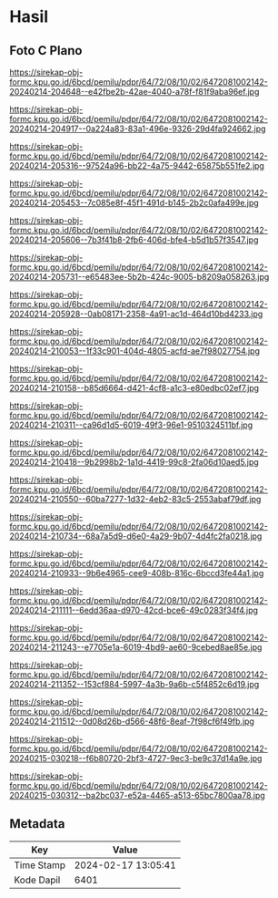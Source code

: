 # Hasil

## Foto C Plano

https://sirekap-obj-formc.kpu.go.id/6bcd/pemilu/pdpr/64/72/08/10/02/6472081002142-20240214-204648--e42fbe2b-42ae-4040-a78f-f81f9aba96ef.jpg

https://sirekap-obj-formc.kpu.go.id/6bcd/pemilu/pdpr/64/72/08/10/02/6472081002142-20240214-204917--0a224a83-83a1-496e-9326-29d4fa924662.jpg

https://sirekap-obj-formc.kpu.go.id/6bcd/pemilu/pdpr/64/72/08/10/02/6472081002142-20240214-205316--97524a96-bb22-4a75-9442-65875b551fe2.jpg

https://sirekap-obj-formc.kpu.go.id/6bcd/pemilu/pdpr/64/72/08/10/02/6472081002142-20240214-205453--7c085e8f-45f1-491d-b145-2b2c0afa499e.jpg

https://sirekap-obj-formc.kpu.go.id/6bcd/pemilu/pdpr/64/72/08/10/02/6472081002142-20240214-205606--7b3f41b8-2fb6-406d-bfe4-b5d1b57f3547.jpg

https://sirekap-obj-formc.kpu.go.id/6bcd/pemilu/pdpr/64/72/08/10/02/6472081002142-20240214-205731--e65483ee-5b2b-424c-9005-b8209a058263.jpg

https://sirekap-obj-formc.kpu.go.id/6bcd/pemilu/pdpr/64/72/08/10/02/6472081002142-20240214-205928--0ab08171-2358-4a91-ac1d-464d10bd4233.jpg

https://sirekap-obj-formc.kpu.go.id/6bcd/pemilu/pdpr/64/72/08/10/02/6472081002142-20240214-210053--1f33c901-404d-4805-acfd-ae7f98027754.jpg

https://sirekap-obj-formc.kpu.go.id/6bcd/pemilu/pdpr/64/72/08/10/02/6472081002142-20240214-210158--b85d6664-d421-4cf8-a1c3-e80edbc02ef7.jpg

https://sirekap-obj-formc.kpu.go.id/6bcd/pemilu/pdpr/64/72/08/10/02/6472081002142-20240214-210311--ca96d1d5-6019-49f3-96e1-9510324511bf.jpg

https://sirekap-obj-formc.kpu.go.id/6bcd/pemilu/pdpr/64/72/08/10/02/6472081002142-20240214-210418--9b2998b2-1a1d-4419-99c8-2fa06d10aed5.jpg

https://sirekap-obj-formc.kpu.go.id/6bcd/pemilu/pdpr/64/72/08/10/02/6472081002142-20240214-210550--60ba7277-1d32-4eb2-83c5-2553abaf79df.jpg

https://sirekap-obj-formc.kpu.go.id/6bcd/pemilu/pdpr/64/72/08/10/02/6472081002142-20240214-210734--68a7a5d9-d6e0-4a29-9b07-4d4fc2fa0218.jpg

https://sirekap-obj-formc.kpu.go.id/6bcd/pemilu/pdpr/64/72/08/10/02/6472081002142-20240214-210933--9b6e4965-cee9-408b-816c-6bccd3fe44a1.jpg

https://sirekap-obj-formc.kpu.go.id/6bcd/pemilu/pdpr/64/72/08/10/02/6472081002142-20240214-211111--6edd36aa-d970-42cd-bce6-49c0283f34f4.jpg

https://sirekap-obj-formc.kpu.go.id/6bcd/pemilu/pdpr/64/72/08/10/02/6472081002142-20240214-211243--e7705e1a-6019-4bd9-ae60-9cebed8ae85e.jpg

https://sirekap-obj-formc.kpu.go.id/6bcd/pemilu/pdpr/64/72/08/10/02/6472081002142-20240214-211352--153cf884-5997-4a3b-9a6b-c5f4852c6d19.jpg

https://sirekap-obj-formc.kpu.go.id/6bcd/pemilu/pdpr/64/72/08/10/02/6472081002142-20240214-211512--0d08d26b-d566-48f6-8eaf-7f98cf6f49fb.jpg

https://sirekap-obj-formc.kpu.go.id/6bcd/pemilu/pdpr/64/72/08/10/02/6472081002142-20240215-030218--f6b80720-2bf3-4727-9ec3-be9c37d14a9e.jpg

https://sirekap-obj-formc.kpu.go.id/6bcd/pemilu/pdpr/64/72/08/10/02/6472081002142-20240215-030312--ba2bc037-e52a-4465-a513-65bc7800aa78.jpg


## Metadata

| Key        | Value               |
| ---------- | ------------------- |
| Time Stamp | 2024-02-17 13:05:41 |
| Kode Dapil | 6401                |



